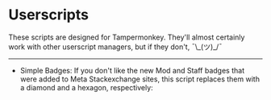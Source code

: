 # Userscripts

These scripts are designed for Tampermonkey. They'll almost certainly work with other userscript managers, but if they don't, ¯\\_(ツ)\_/¯

---

* Simple Badges: If you don't like the new Mod and Staff badges that were added to Meta Stackexchange sites, this script replaces them with a diamond and a hexagon, respectively: 


